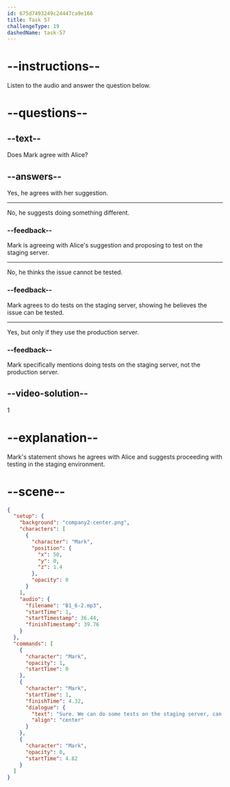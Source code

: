 ```yaml
---
id: 675d7493249c24447ca9e166
title: Task 57
challengeType: 19
dashedName: task-57
---
```


<!-- (audio) Mark: Sure. We can do some tests on the staging server, can't we? -->

# --instructions--

Listen to the audio and answer the question below.

# --questions--

## --text--

Does Mark agree with Alice?

## --answers--

Yes, he agrees with her suggestion.

---

No, he suggests doing something different.

### --feedback--

Mark is agreeing with Alice's suggestion and proposing to test on the staging server.

---

No, he thinks the issue cannot be tested.

### --feedback--

Mark agrees to do tests on the staging server, showing he believes the issue can be tested.

---

Yes, but only if they use the production server.

### --feedback--

Mark specifically mentions doing tests on the staging server, not the production server.

## --video-solution--

1

# --explanation--

Mark's statement shows he agrees with Alice and suggests proceeding with testing in the staging environment.

# --scene--

```json
{
  "setup": {
    "background": "company2-center.png",
    "characters": [
      {
        "character": "Mark",
        "position": {
          "x": 50,
          "y": 0,
          "z": 1.4
        },
        "opacity": 0
      }
    ],
    "audio": {
      "filename": "B1_6-2.mp3",
      "startTime": 1,
      "startTimestamp": 36.44,
      "finishTimestamp": 39.76
    }
  },
  "commands": [
    {
      "character": "Mark",
      "opacity": 1,
      "startTime": 0
    },
    {
      "character": "Mark",
      "startTime": 1,
      "finishTime": 4.32,
      "dialogue": {
        "text": "Sure. We can do some tests on the staging server, can't we?",
        "align": "center"
      }
    },
    {
      "character": "Mark",
      "opacity": 0,
      "startTime": 4.82
    }
  ]
}
```
